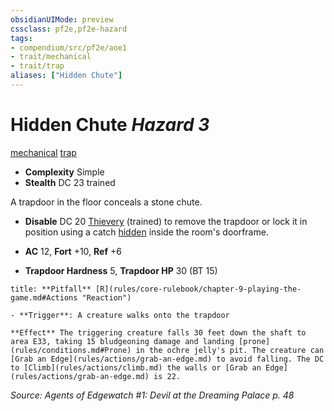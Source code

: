 ```yaml
---
obsidianUIMode: preview
cssclass: pf2e,pf2e-hazard
tags:
- compendium/src/pf2e/aoe1
- trait/mechanical
- trait/trap
aliases: ["Hidden Chute"]
---
```

# Hidden Chute *Hazard 3*  
[mechanical](mechanical.md "Mechanical Hazard Trait")  [trap](trap.md "Trap Hazard Trait")  

- **Complexity** Simple
- **Stealth** DC 23 trained  

A trapdoor in the floor conceals a stone chute.

- **Disable** DC 20 [Thievery](skills.md#Thievery) (trained) to remove the trapdoor or lock it in position using a catch [hidden](conditions.md#Hidden) inside the room's doorframe.  

- **AC** 12, **Fort** +10, **Ref** +6
- **Trapdoor Hardness** 5, **Trapdoor HP** 30 (BT 15)

```ad-embed-ability
title: **Pitfall** [R](rules/core-rulebook/chapter-9-playing-the-game.md#Actions "Reaction")

- **Trigger**: A creature walks onto the trapdoor

**Effect** The triggering creature falls 30 feet down the shaft to area E33, taking 15 bludgeoning damage and landing [prone](rules/conditions.md#Prone) in the ochre jelly's pit. The creature can [Grab an Edge](rules/actions/grab-an-edge.md) to avoid falling. The DC to [Climb](rules/actions/climb.md) the walls or [Grab an Edge](rules/actions/grab-an-edge.md) is 22.
```

*Source: Agents of Edgewatch #1: Devil at the Dreaming Palace p. 48*